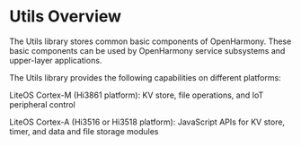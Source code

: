 # Utils Overview<a name="EN-US_TOPIC_0000001060172974"></a>

The Utils library stores common basic components of OpenHarmony. These basic components can be used by OpenHarmony service subsystems and upper-layer applications.

The Utils library provides the following capabilities on different platforms:

LiteOS Cortex-M \(Hi3861 platform\): KV store, file operations, and IoT peripheral control

LiteOS Cortex-A \(Hi3516 or Hi3518 platform\): JavaScript APIs for KV store, timer, and data and file storage modules

